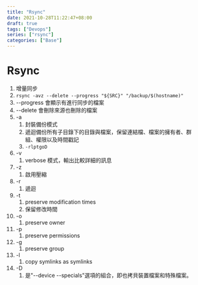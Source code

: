 ```yaml
---
title: "Rsync"
date: 2021-10-28T11:22:47+08:00
draft: true
tags: ["Devops"]
series: ["rsync"]
categories: ["Base"]
---
```


# Rsync

1.   增量同步
2.   `rsync -avz --delete --progress "${SRC}" "/backup/$(hostname)"`
3.   --progress 會顯示有進行同步的檔案
4.   --delete 會刪除來源也刪除的檔案
5.   -a
     1.   封裝備份模式
     2.   遞迴備份所有子目錄下的目錄與檔案，保留連結檔、檔案的擁有者、群組、權限以及時間戳記
     3.   `-rlptgoD`
6.   -v
     1.   verbose 模式，輸出比較詳細的訊息
7.   -z
     1.   啟用壓縮
8.   -r
     1.   遞迴
9.   -t
     1.   preserve modification times
     2.   保留修改時間
10.   -o
      1.   preserve owner
11.   -p
      1.   preserve permissions
12.   -g
      1.   preserve group
13.   -l
      1.   copy symlinks as symlinks
14.   -D
      1.   是"--device --specials"選項的組合，即也拷貝裝置檔案和特殊檔案。

